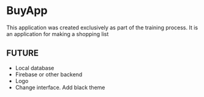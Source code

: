 BuyApp
=============================

This application was created exclusively as part of the training process.  It is an application for making a shopping list


FUTURE
------------

* Local database
* Firebase or other backend
* Logo
* Change interface. Add black theme